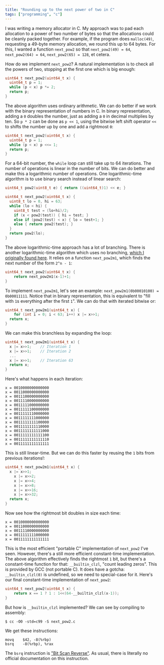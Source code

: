 ```yaml
---
title: "Rounding up to the next power of two in C"
tags: ["programming", "c"]
---
```


I was writing a memory allocator in C.
My approach was to pad each allocation to a power of two number of bytes
so that the allocations could be cleanly packed together.
For example, if the program does `malloc(49)`,
requesting a 49-byte memory allocation,
we round this up to 64 bytes.
For this,
I wanted a function `next_pow2`
so that `next_pow2(49) = 64`,
`next_pow2(64) = 64`,
`next_pow2(65) = 128`,
et cetera.

How do we implement `next_pow2`?
A natural implementation is to check all the powers of two,
stopping at the first one which is big enough:

```c
uint64_t next_pow2(uint64_t x) {
  uint64_t p = 1;
  while (p < x) p *= 2;
  return p;
}
```

The above algorithm uses ordinary arithmetic.
We can do better if we work with the binary representation of numbers in C.
In binary representation, adding a `0` doubles the number,
just as adding a `0` in decimal multiplies by ten.
So `p * 2` can be done as `p << 1`,
using the bitwise left shift operator `<<`
to shifts the number up by one and add a rightmost `0`:

```c
uint64_t next_pow2(uint64_t x) {
  uint64_t p = 1;
  while (p < x) p <<= 1;
  return p;
}
```

For a 64-bit number,
the `while` loop can still take up to 64 iterations.
The number of operations is linear in the number of bits.
We can do better and make this a logarithmic number of operations.
One logarithmic-time algorithm is
to use binary search instead of linear search:

```c
uint64_t pow2(uint8_t e) { return ((uint64_t)1) << e; }

uint64_t next_pow2(uint64_t x) {
  uint8_t lo = 0, hi = 63;
  while (lo < hi) {
    uint8_t test = (lo+hi)/2;
    if (x < pow2(test)) { hi = test; }
    else if (pow2(test) < x) { lo = test+1; }
    else { return pow2(test); }
  }
  return pow2(lo);
}
```

The above logarithmic-time approach has a lot of branching.
There is another logarithmic-time algorithm which uses no branching,
[which I originally found here](https://graphics.stanford.edu/~seander/bithacks.html#RoundUpPowerOf2).
It relies on a function `next_pow2m1`,
which finds the next number of the form `2^n - 1`:

```c
uint64_t next_pow2(uint64_t x) {
	return next_pow2m1(x-1)+1;
}
```

To implement `next_pow2m1`, let's see an example:
`next_pow2m1(0b00010100) = 0b00011111`.
Notice that in binary representation,
this is equivalent to "fill with `1`s everything after the first `1`".
We can do that with iterated bitwise or:

```c
uint64_t next_pow2m1(uint64_t x) {
	for (int i = 0; i < 63; i++) x |= x>>1;
  return x;
}
```

We can make this branchless by expanding the loop:

```c
uint64_t next_pow2m1(uint64_t x) {
  x |= x>>1;    // Iteration 1
  x |= x>>1;    // Iteration 2
  ...
  x |= x>>1;    // Iteration 63
  return x;
}
```

Here's what happens in each iteration:

```
x = 0010000000000000
x = 0011000000000000
x = 0011100000000000
x = 0011110000000000
x = 0011111000000000
x = 0011111100000000
x = 0011111110000000
x = 0011111111000000
x = 0011111111100000
x = 0011111111110000
x = 0011111111111000
x = 0011111111111100
x = 0011111111111110
x = 0011111111111111
```

This is still linear-time.
But we can do this faster by reusing the `1` bits from previous iterations!:

```c
uint64_t next_pow2m1(uint64_t x) {
  x |= x>>1;
	x |= x>>2;
	x |= x>>4;
	x |= x>>8;
	x |= x>>16;
	x |= x>>32;
  return x;
}
```

Now see how the rightmost bit doubles in size each time:

```
x = 0010000000000000
x = 0011000000000000
x = 0011110000000000
x = 0011111111000000
x = 0011111111111111
```

This is the most efficient "portable C" implementation of `next_pow2` I've seen.
However, there's a still more efficient constant-time implementation.
The above algorithm effectively finds the rightmost `1` bit,
but there's a constant-time function for that:
`__builtin_clzl`, "count leading zeros".
This is provided by GCC (not portable C).
It does have a gotcha:
`__builtin_clzl(0)` is undefined,
so we need to special-case for it.
Here's our final constant-time implementation of `next_pow2`:

```c
uint64_t next_pow2(uint64_t x) {
	return x == 1 ? 1 : 1<<(64-__builtin_clzl(x-1));
}
```

But how is `__builtin_clzl` implemented?
We can see by compiling to assembly:

```console
$ cc -O0 -std=c99 -S next_pow2.c
```

We get these instructions:

```gas
movq	$42, -8(%rbp)
bsrq	-8(%rbp), %rax
```

The `bsrq` instruction is ["Bit Scan Reverse"](https://c9x.me/x86/html/file_module_x86_id_20.html).
As usual, there is literally no official documentation on this instruction.

